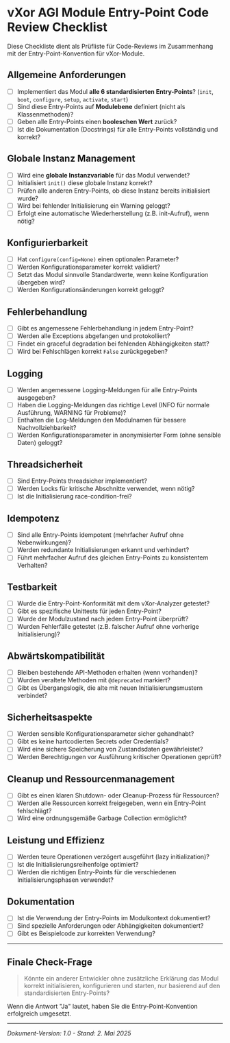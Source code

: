 # vXor AGI Module Entry-Point Code Review Checklist

Diese Checkliste dient als Prüfliste für Code-Reviews im Zusammenhang mit der Entry-Point-Konvention für vXor-Module.

## Allgemeine Anforderungen

- [ ] Implementiert das Modul **alle 6 standardisierten Entry-Points**? (`init`, `boot`, `configure`, `setup`, `activate`, `start`)
- [ ] Sind diese Entry-Points auf **Modulebene** definiert (nicht als Klassenmethoden)?
- [ ] Geben alle Entry-Points einen **booleschen Wert** zurück?
- [ ] Ist die Dokumentation (Docstrings) für alle Entry-Points vollständig und korrekt?

## Globale Instanz Management

- [ ] Wird eine **globale Instanzvariable** für das Modul verwendet?
- [ ] Initialisiert `init()` diese globale Instanz korrekt?
- [ ] Prüfen alle anderen Entry-Points, ob diese Instanz bereits initialisiert wurde?
- [ ] Wird bei fehlender Initialisierung ein Warning geloggt?
- [ ] Erfolgt eine automatische Wiederherstellung (z.B. init-Aufruf), wenn nötig?

## Konfigurierbarkeit

- [ ] Hat `configure(config=None)` einen optionalen Parameter?
- [ ] Werden Konfigurationsparameter korrekt validiert?
- [ ] Setzt das Modul sinnvolle Standardwerte, wenn keine Konfiguration übergeben wird?
- [ ] Werden Konfigurationsänderungen korrekt geloggt?

## Fehlerbehandlung

- [ ] Gibt es angemessene Fehlerbehandlung in jedem Entry-Point?
- [ ] Werden alle Exceptions abgefangen und protokolliert?
- [ ] Findet ein graceful degradation bei fehlenden Abhängigkeiten statt?
- [ ] Wird bei Fehlschlägen korrekt `False` zurückgegeben?

## Logging

- [ ] Werden angemessene Logging-Meldungen für alle Entry-Points ausgegeben?
- [ ] Haben die Logging-Meldungen das richtige Level (INFO für normale Ausführung, WARNING für Probleme)?
- [ ] Enthalten die Log-Meldungen den Modulnamen für bessere Nachvollziehbarkeit?
- [ ] Werden Konfigurationsparameter in anonymisierter Form (ohne sensible Daten) geloggt?

## Threadsicherheit

- [ ] Sind Entry-Points threadsicher implementiert?
- [ ] Werden Locks für kritische Abschnitte verwendet, wenn nötig?
- [ ] Ist die Initialisierung race-condition-frei?

## Idempotenz

- [ ] Sind alle Entry-Points idempotent (mehrfacher Aufruf ohne Nebenwirkungen)?
- [ ] Werden redundante Initialisierungen erkannt und verhindert?
- [ ] Führt mehrfacher Aufruf des gleichen Entry-Points zu konsistentem Verhalten?

## Testbarkeit

- [ ] Wurde die Entry-Point-Konformität mit dem vXor-Analyzer getestet?
- [ ] Gibt es spezifische Unittests für jeden Entry-Point?
- [ ] Wurde der Modulzustand nach jedem Entry-Point überprüft?
- [ ] Wurden Fehlerfälle getestet (z.B. falscher Aufruf ohne vorherige Initialisierung)?

## Abwärtskompatibilität

- [ ] Bleiben bestehende API-Methoden erhalten (wenn vorhanden)?
- [ ] Wurden veraltete Methoden mit `@deprecated` markiert?
- [ ] Gibt es Übergangslogik, die alte mit neuen Initialisierungsmustern verbindet?

## Sicherheitsaspekte

- [ ] Werden sensible Konfigurationsparameter sicher gehandhabt?
- [ ] Gibt es keine hartcodierten Secrets oder Credentials?
- [ ] Wird eine sichere Speicherung von Zustandsdaten gewährleistet?
- [ ] Werden Berechtigungen vor Ausführung kritischer Operationen geprüft?

## Cleanup und Ressourcenmanagement

- [ ] Gibt es einen klaren Shutdown- oder Cleanup-Prozess für Ressourcen?
- [ ] Werden alle Ressourcen korrekt freigegeben, wenn ein Entry-Point fehlschlägt?
- [ ] Wird eine ordnungsgemäße Garbage Collection ermöglicht?

## Leistung und Effizienz

- [ ] Werden teure Operationen verzögert ausgeführt (lazy initialization)?
- [ ] Ist die Initialisierungsreihenfolge optimiert?
- [ ] Werden die richtigen Entry-Points für die verschiedenen Initialisierungsphasen verwendet?

## Dokumentation

- [ ] Ist die Verwendung der Entry-Points im Modulkontext dokumentiert?
- [ ] Sind spezielle Anforderungen oder Abhängigkeiten dokumentiert?
- [ ] Gibt es Beispielcode zur korrekten Verwendung?

---

## Finale Check-Frage

> Könnte ein anderer Entwickler ohne zusätzliche Erklärung das Modul korrekt initialisieren, konfigurieren und starten, nur basierend auf den standardisierten Entry-Points?

Wenn die Antwort "Ja" lautet, haben Sie die Entry-Point-Konvention erfolgreich umgesetzt.

---

*Dokument-Version: 1.0 - Stand: 2. Mai 2025*
